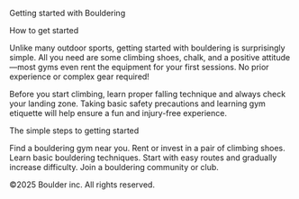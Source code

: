 Getting started with Bouldering

How to get started

Unlike many outdoor sports, getting started with bouldering is surprisingly simple. All you need are some climbing shoes, chalk, and a positive attitude—most gyms even rent the equipment for your first sessions. No prior experience or complex gear required!



Before you start climbing, learn proper falling technique and always check your landing zone. Taking basic safety precautions and learning gym etiquette will help ensure a fun and injury-free experience.

The simple steps to getting started

Find a bouldering gym near you.
Rent or invest in a pair of climbing shoes.
Learn basic bouldering techniques.
Start with easy routes and gradually increase difficulty.
Join a bouldering community or club.

©2025 Boulder inc. All rights reserved.